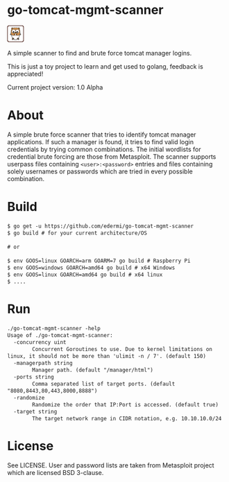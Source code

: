 # go-tomcat-mgmt-scanner

[![baby-gopher](https://raw.githubusercontent.com/drnic/babygopher-site/gh-pages/images/babygopher-logo-small.png)](http://www.babygopher.org)

A simple scanner to find and brute force tomcat manager logins.

This is just a toy project to learn and get used to golang, feedback is appreciated!

Current project version: 1.0 Alpha

# About

A simple brute force scanner that tries to identify tomcat manager applications. If such a manager is found, it tries to find valid login credentials by trying common combinations.
The initial wordlists for credential brute forcing are those from Metasploit. The scanner supports userpass files containing `<user>:<password>` entries and files containing solely usernames or passwords which are tried in every possible combination.

# Build

```
$ go get -u https://github.com/edermi/go-tomcat-mgmt-scanner
$ go build # for your current architecture/OS

# or

$ env GOOS=linux GOARCH=arm GOARM=7 go build # Raspberry Pi
$ env GOOS=windows GOARCH=amd64 go build # x64 Windows
$ env GOOS=linux GOARCH=amd64 go build # x64 linux
$ ....
```

# Run

```
./go-tomcat-mgmt-scanner -help
Usage of ./go-tomcat-mgmt-scanner:
  -concurrency uint
    	Concurrent Goroutines to use. Due to kernel limitations on linux, it should not be more than 'ulimit -n / 7'. (default 150)
  -managerpath string
    	Manager path. (default "/manager/html")
  -ports string
    	Comma separated list of target ports. (default "8080,8443,80,443,8000,8888")
  -randomize
    	Randomize the order that IP:Port is accessed. (default true)
  -target string
    	The target network range in CIDR notation, e.g. 10.10.10.0/24
```

# License

See LICENSE. User and password lists are taken from Metasploit project which are licensed BSD 3-clause.